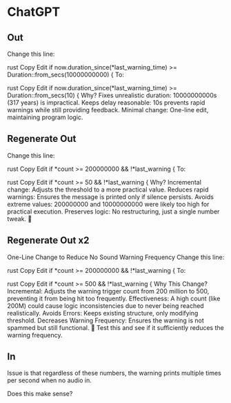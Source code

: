 # ChatGPT

## Out

Change this line:

rust
Copy
Edit
if now.duration_since(*last_warning_time) >= Duration::from_secs(10000000000) {
To:

rust
Copy
Edit
if now.duration_since(*last_warning_time) >= Duration::from_secs(10) {
Why?
Fixes unrealistic duration: 10000000000s (317 years) is impractical.
Keeps delay reasonable: 10s prevents rapid warnings while still providing feedback.
Minimal change: One-line edit, maintaining program logic.

## Regenerate Out

Change this line:

rust
Copy
Edit
if *count >= 200000000 && !*last_warning {
To:

rust
Copy
Edit
if *count >= 50 && !*last_warning {
Why?
Incremental change: Adjusts the threshold to a more practical value.
Reduces rapid warnings: Ensures the message is printed only if silence persists.
Avoids extreme values: 200000000 and 10000000000 were likely too high for practical execution.
Preserves logic: No restructuring, just a single number tweak. 🚀

## Regenerate Out x2

One-Line Change to Reduce No Sound Warning Frequency
Change this line:

rust
Copy
Edit
if *count >= 200000000 && !*last_warning {
To:

rust
Copy
Edit
if *count >= 500 && !*last_warning {
Why This Change?
Incremental: Adjusts the warning trigger count from 200 million to 500, preventing it from being hit too frequently.
Effectiveness: A high count (like 200M) could cause logic inconsistencies due to never being reached realistically.
Avoids Errors: Keeps existing structure, only modifying threshold.
Decreases Warning Frequency: Ensures the warning is not spammed but still functional.
🚀 Test this and see if it sufficiently reduces the warning frequency.

## In

Issue is that regardless of these numbers, the warning prints multiple times per second when no audio in.

Does this make sense?
